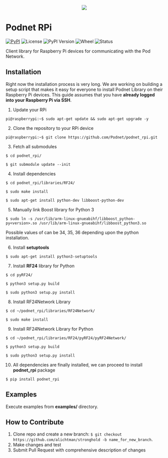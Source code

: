 <p align="center">

<img src="https://thepodnet.com/images/press-images/facebook-banner-podnet.png" />

# Podnet RPi

[![PyPI](https://img.shields.io/pypi/pyversions/podnet_rpi?logo=orange&style=for-the-badge)](https://pypi.org/project/podnet-rpi/)
![License](https://img.shields.io/github/license/podnet/podnet_rpi?style=for-the-badge)
![PyPI Version](https://img.shields.io/pypi/v/podnet_rpi?color=yellow&style=for-the-badge)
![Wheel](https://img.shields.io/pypi/wheel/podnet_rpi?color=red&style=for-the-badge)
![Status](https://img.shields.io/pypi/status/podnet_rpi?style=for-the-badge)


Client library for Raspberry Pi devices for communicating with the Pod Network.

## Installation
Right now the installation process is very long. We are working on building a setup script that makes it easy for everyone to install Podnet Library on their Raspberry Pi devices.
This guide assumes that you have **already logged into your Raspberry Pi via SSH**.

1. Update your RPi
```console
pi@raspberrypi:~$ sudo apt-get update && sudo apt-get upgrade -y
```

2. Clone the repository to your RPi device
```console
pi@raspberrypi:~$ git clone https://github.com/Podnet/podnet_rpi.git
```

3. Fetch all submodules 
```console
$ cd podnet_rpi/

$ git submodule update --init
```

4. Install dependencies
```console
$ cd podnet_rpi/libraries/RF24/

$ sudo make install

$ sudo apt-get install python-dev libboost-python-dev
```

5. Manually link Boost library for Python 3
```console
$ sudo ln -s /usr/lib/arm-linux-gnueabihf/libboost_python-py<version>.so /usr/lib/arm-linux-gnueabihf/libboost_python3.so
```
Possible values of **<version>** can be 34, 35, 36 depending upon the python installation.

6. Install **setuptools**
```console
$ sudo apt-get install python3-setuptools
```

7. Install **RF24** library for Python
```console
$ cd pyRF24/

$ python3 setup.py build

$ sudo python3 setup.py install
```

8. Install RF24Network Library
```console
$ cd ~/podnet_rpi/libraries/RF24Network/

$ sudo make install
```

9. Install RF24Network Library for Python
```console
$ cd ~/podnet_rpi/libraries/RF24/pyRF24/pyRF24Network/

$ python3 setup.py build

$ sudo python3 setup.py install
```

10. All dependencies are finally installed, we can proceed to install **podnet_rpi** package
```console
$ pip install podnet_rpi
```


## Examples
Execute examples from **examples/** directory.


## How to Contribute

1. Clone repo and create a new branch: `$ git checkout https://github.com/alichtman/stronghold -b name_for_new_branch`.
2. Make changes and test
3. Submit Pull Request with comprehensive description of changes
